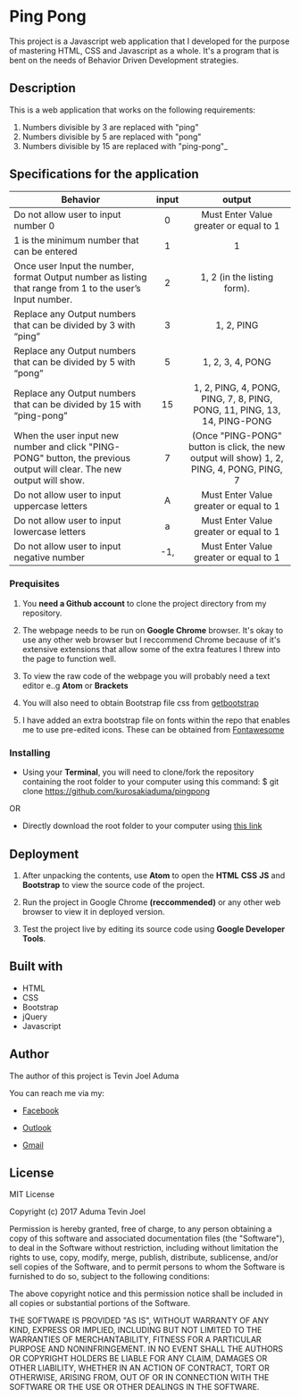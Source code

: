 # Ping Pong
This project is a Javascript web application that I developed for the purpose of mastering HTML, CSS and Javascript as a whole. It's a program that is bent on the needs of Behavior Driven Development strategies.

## Description
This is a web application that works on the following requirements:
1. Numbers divisible by 3 are replaced with "ping"
1. Numbers divisible by 5 are replaced with "pong"
1. Numbers divisible by 15 are replaced with "ping-pong"_


## Specifications for the application
|Behavior | input | output|
|--- | :---: | :---: |
|Do not allow user to input number 0 | 0 | Must Enter Value greater or equal to 1
|1 is the minimum number that can be entered | 1 | 1
|Once user Input the number, format Output number as  listing that range from 1 to the user’s Input number. | 2 | 1, 2 (in the listing form).
|Replace any Output numbers that can be divided by 3 with “ping” | 3 | 1, 2, PING
|Replace any Output numbers that can be divided by 5 with “pong” | 5 | 1, 2, 3, 4, PONG
|Replace any Output numbers that can be divided by 15 with “ping-pong” | 15 | 1, 2, PING, 4, PONG, PING, 7, 8, PING, PONG, 11, PING, 13, 14, PING-PONG
|When the user input new number and click "PING-PONG" button, the previous output will clear. The new output will show.| 7 | (Once "PING-PONG" button is click, the new output will show) 1, 2, PING, 4, PONG, PING, 7
|Do not allow user to input uppercase letters | A | Must Enter Value greater or equal to 1
|Do not allow user to input lowercase letters | a | Must Enter Value greater or equal to 1
|Do not allow user to input negative number | -1, | Must Enter Value greater or equal to 1

### Prequisites
1. You **need a Github account** to clone the project directory from my repository.

1. The webpage needs to be run on **Google Chrome** browser. It's okay to use any other web browser but I reccommend Chrome because of it's extensive extensions that allow some of the extra features I threw into the page to function well.

1. To view the raw code of the webpage you will probably need a text editor e..g **Atom** or **Brackets**

1. You will also need to obtain Bootstrap file css from [getbootstrap](http://getbootstrap.com/)

1. I have added an extra bootstrap file on fonts within the repo that enables me to use pre-edited icons. These can be obtained from [Fontawesome](http://fontawesome.io/get-started/)


### Installing
* Using your **Terminal**, you will need to clone/fork the repository containing the root folder to your computer using this command: $ git clone https://github.com/kurosakiaduma/pingpong

OR

* Directly download the root folder to your computer using [this link](https://github.com/kurosakiaduma/pingpong/archive/master.zip)

## Deployment
1. After unpacking the contents, use **Atom** to open the **HTML** **CSS** **JS** and **Bootstrap** to view the source code of the project.

1. Run the project in Google Chrome **(reccommended)** or any other web browser to view it in deployed version.

1. Test the project live by editing its source code using **Google Developer Tools**.

## Built with
* HTML
* CSS
* Bootstrap
* jQuery
* Javascript


## Author
The author of this project is Tevin Joel Aduma

You can reach me via my:
* [Facebook](https://facebook.com/taduma)

* [Outlook](mailto:tevin74@live.com)

* [Gmail](mailto:kurosakiaduma@gmail.com)

## License
MIT License

Copyright (c) 2017
Aduma Tevin Joel

Permission is hereby granted, free of charge, to any person obtaining a copy
of this software and associated documentation files (the "Software"), to deal
in the Software without restriction, including without limitation the rights
to use, copy, modify, merge, publish, distribute, sublicense, and/or sell
copies of the Software, and to permit persons to whom the Software is
furnished to do so, subject to the following conditions:

The above copyright notice and this permission notice shall be included in all
copies or substantial portions of the Software.

THE SOFTWARE IS PROVIDED "AS IS", WITHOUT WARRANTY OF ANY KIND, EXPRESS OR
IMPLIED, INCLUDING BUT NOT LIMITED TO THE WARRANTIES OF MERCHANTABILITY,
FITNESS FOR A PARTICULAR PURPOSE AND NONINFRINGEMENT. IN NO EVENT SHALL THE
AUTHORS OR COPYRIGHT HOLDERS BE LIABLE FOR ANY CLAIM, DAMAGES OR OTHER
LIABILITY, WHETHER IN AN ACTION OF CONTRACT, TORT OR OTHERWISE, ARISING FROM,
OUT OF OR IN CONNECTION WITH THE SOFTWARE OR THE USE OR OTHER DEALINGS IN THE
SOFTWARE.
